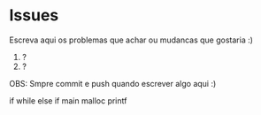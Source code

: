 # Issues

Escreva aqui os problemas que achar ou mudancas que gostaria :)


1. ?
2. ?



OBS: Smpre commit e push quando escrever algo aqui :)

if
while
else if
main
malloc
printf
